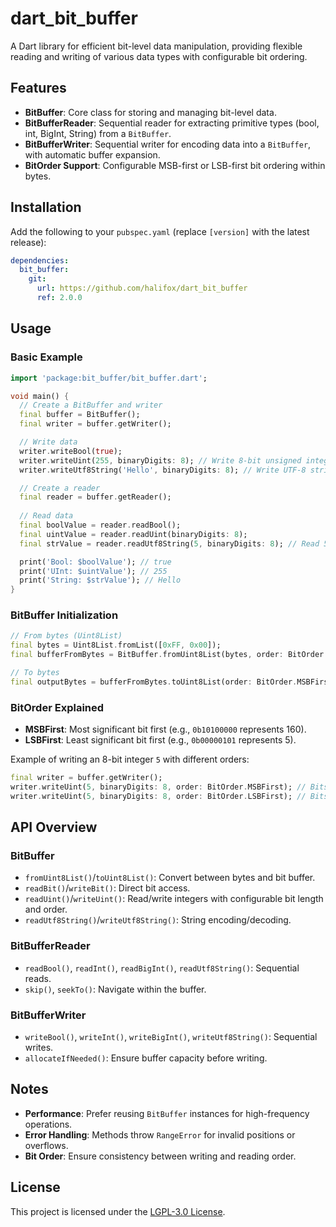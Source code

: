 # dart_bit_buffer

A Dart library for efficient bit-level data manipulation, providing flexible reading and writing of various data types with configurable bit ordering.

## Features

- **BitBuffer**: Core class for storing and managing bit-level data.
- **BitBufferReader**: Sequential reader for extracting primitive types (bool, int, BigInt, String) from a `BitBuffer`.
- **BitBufferWriter**: Sequential writer for encoding data into a `BitBuffer`, with automatic buffer expansion.
- **BitOrder Support**: Configurable MSB-first or LSB-first bit ordering within bytes.

## Installation

Add the following to your `pubspec.yaml` (replace `[version]` with the latest release):

```yaml
dependencies:
  bit_buffer:
    git:
      url: https://github.com/halifox/dart_bit_buffer
      ref: 2.0.0
```

## Usage

### Basic Example

```dart
import 'package:bit_buffer/bit_buffer.dart';

void main() {
  // Create a BitBuffer and writer
  final buffer = BitBuffer();
  final writer = buffer.getWriter();

  // Write data
  writer.writeBool(true);
  writer.writeUint(255, binaryDigits: 8); // Write 8-bit unsigned integer
  writer.writeUtf8String('Hello', binaryDigits: 8); // Write UTF-8 string

  // Create a reader
  final reader = buffer.getReader();
  
  // Read data
  final boolValue = reader.readBool();
  final uintValue = reader.readUint(binaryDigits: 8);
  final strValue = reader.readUtf8String(5, binaryDigits: 8); // Read 5-byte string

  print('Bool: $boolValue'); // true
  print('UInt: $uintValue'); // 255
  print('String: $strValue'); // Hello
}
```

### BitBuffer Initialization

```dart
// From bytes (Uint8List)
final bytes = Uint8List.fromList([0xFF, 0x00]);
final bufferFromBytes = BitBuffer.fromUint8List(bytes, order: BitOrder.LSBFirst);

// To bytes
final outputBytes = bufferFromBytes.toUint8List(order: BitOrder.MSBFirst);
```

### BitOrder Explained

- **MSBFirst**: Most significant bit first (e.g., `0b10100000` represents 160).
- **LSBFirst**: Least significant bit first (e.g., `0b00000101` represents 5).

Example of writing an 8-bit integer `5` with different orders:

```dart
final writer = buffer.getWriter();
writer.writeUint(5, binaryDigits: 8, order: BitOrder.MSBFirst); // Bits: 00000101
writer.writeUint(5, binaryDigits: 8, order: BitOrder.LSBFirst); // Bits: 10100000
```

## API Overview

### BitBuffer

- `fromUint8List()`/`toUint8List()`: Convert between bytes and bit buffer.
- `readBit()`/`writeBit()`: Direct bit access.
- `readUint()`/`writeUint()`: Read/write integers with configurable bit length and order.
- `readUtf8String()`/`writeUtf8String()`: String encoding/decoding.

### BitBufferReader

- `readBool()`, `readInt()`, `readBigInt()`, `readUtf8String()`: Sequential reads.
- `skip()`, `seekTo()`: Navigate within the buffer.

### BitBufferWriter

- `writeBool()`, `writeInt()`, `writeBigInt()`, `writeUtf8String()`: Sequential writes.
- `allocateIfNeeded()`: Ensure buffer capacity before writing.

## Notes

- **Performance**: Prefer reusing `BitBuffer` instances for high-frequency operations.
- **Error Handling**: Methods throw `RangeError` for invalid positions or overflows.
- **Bit Order**: Ensure consistency between writing and reading order.

## License

This project is licensed under the [LGPL-3.0 License](LICENSE).